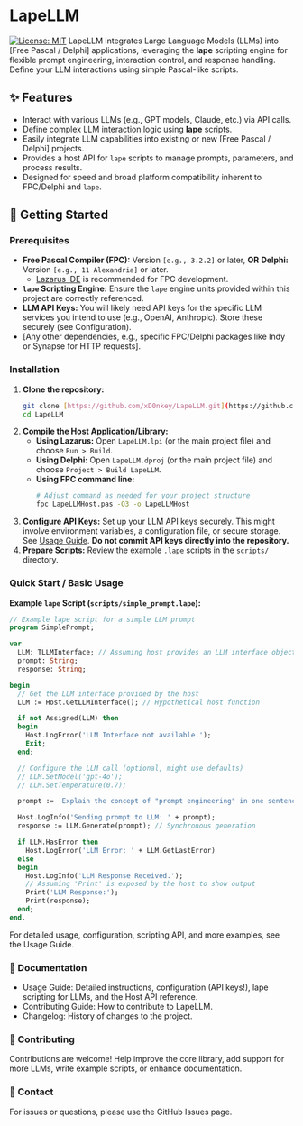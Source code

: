 # LapeLLM

[![License: MIT](https://img.shields.io/badge/License-MIT-yellow.svg)](https://github.com/xD0nkey/LapeLLM/blob/main/LICENSE)
LapeLLM integrates Large Language Models (LLMs) into [Free Pascal / Delphi] applications, leveraging the **lape** scripting engine for flexible prompt engineering, interaction control, and response handling. Define your LLM interactions using simple Pascal-like scripts.

## ✨ Features

* Interact with various LLMs (e.g., GPT models, Claude, etc.) via API calls.
* Define complex LLM interaction logic using **lape** scripts.
* Easily integrate LLM capabilities into existing or new [Free Pascal / Delphi] projects.
* Provides a host API for `lape` scripts to manage prompts, parameters, and process results.
* Designed for speed and broad platform compatibility inherent to FPC/Delphi and `lape`.

## 🚀 Getting Started

### Prerequisites

* **Free Pascal Compiler (FPC):** Version `[e.g., 3.2.2]` or later, **OR** **Delphi:** Version `[e.g., 11 Alexandria]` or later.
    * [Lazarus IDE](https://www.lazarus-ide.org/) is recommended for FPC development.
* **`lape` Scripting Engine:** Ensure the `lape` engine units provided within this project are correctly referenced.
* **LLM API Keys:** You will likely need API keys for the specific LLM services you intend to use (e.g., OpenAI, Anthropic). Store these securely (see Configuration).
* [Any other dependencies, e.g., specific FPC/Delphi packages like Indy or Synapse for HTTP requests].

### Installation

1.  **Clone the repository:**
    ```bash
    git clone [https://github.com/xD0nkey/LapeLLM.git](https://github.com/xD0nkey/LapeLLM.git)
    cd LapeLLM
    ```
2.  **Compile the Host Application/Library:**
    * **Using Lazarus:** Open `LapeLLM.lpi` (or the main project file) and choose `Run > Build`.
    * **Using Delphi:** Open `LapeLLM.dproj` (or the main project file) and choose `Project > Build LapeLLM`.
    * **Using FPC command line:**
        ```bash
        # Adjust command as needed for your project structure
        fpc LapeLLMHost.pas -O3 -o LapeLLMHost
        ```
3.  **Configure API Keys:** Set up your LLM API keys securely. This might involve environment variables, a configuration file, or secure storage. See [Usage Guide](USAGE.md#configuration). **Do not commit API keys directly into the repository.**
4.  **Prepare Scripts:** Review the example `.lape` scripts in the `scripts/` directory.

### Quick Start / Basic Usage

**Example `lape` Script (`scripts/simple_prompt.lape`):**

```pascal
// Example lape script for a simple LLM prompt
program SimplePrompt;

var
  LLM: TLLMInterface; // Assuming host provides an LLM interface object
  prompt: String;
  response: String;

begin
  // Get the LLM interface provided by the host
  LLM := Host.GetLLMInterface(); // Hypothetical host function

  if not Assigned(LLM) then
  begin
    Host.LogError('LLM Interface not available.');
    Exit;
  end;

  // Configure the LLM call (optional, might use defaults)
  // LLM.SetModel('gpt-4o');
  // LLM.SetTemperature(0.7);

  prompt := 'Explain the concept of "prompt engineering" in one sentence.';

  Host.LogInfo('Sending prompt to LLM: ' + prompt);
  response := LLM.Generate(prompt); // Synchronous generation

  if LLM.HasError then
    Host.LogError('LLM Error: ' + LLM.GetLastError)
  else
  begin
    Host.LogInfo('LLM Response Received.');
    // Assuming 'Print' is exposed by the host to show output
    Print('LLM Response:');
    Print(response);
  end;
end.
```

For detailed usage, configuration, scripting API, and more examples, see the Usage Guide.

### 📖 Documentation
* Usage Guide: Detailed instructions, configuration (API keys!), lape scripting for LLMs, and the Host API reference.
* Contributing Guide: How to contribute to LapeLLM.
* Changelog: History of changes to the project.

### 🤝 Contributing
Contributions are welcome! Help improve the core library, add support for more LLMs, write example scripts, or enhance documentation.

### 📧 Contact
For issues or questions, please use the GitHub Issues page.
